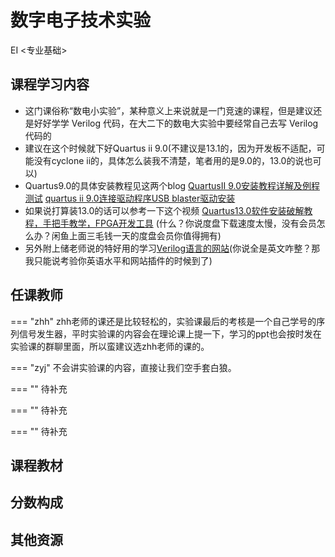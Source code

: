 # 数字电子技术实验
<div class="badges">
<span class="badge EI-badge">EI <专业基础></span>
</div>


## 课程学习内容
+ 这门课俗称“数电小实验”，某种意义上来说就是一门竞速的课程，但是建议还是好好学学 Verilog 代码，在大二下的数电大实验中要经常自己去写 Verilog 代码的
+ 建议在这个时候就下好Quartus ii 9.0(不建议是13.1的，因为开发板不适配，可能没有cyclone ii的，具体怎么装我不清楚，笔者用的是9.0的，13.0的说也可以)
+ Quartus9.0的具体安装教程见这两个blog
[QuartusII 9.0安装教程详解及例程测试](https://blog.csdn.net/qq_36243942/article/details/83033391) 
[quartus ii 9.0连接驱动程序USB blaster驱动安装](https://blog.csdn.net/qq_46193581/article/details/116918537)
+ 如果说打算装13.0的话可以参考一下这个视频  [Quartus13.0软件安装破解教程，手把手教学，FPGA开发工具](https://www.bilibili.com/video/BV1Bx421k7iz/?buvid=Y44DAD49C75AD2ED4E229C8A38DC16CE468C&from_spmid=search.search-result.0.0&is_story_h5=false&mid=rnmhuBucPQaQqfKivwA3oA%3D%3D&plat_id=116&share_from=ugc&share_medium=iphone&share_plat=ios&share_session_id=3854B64D-E2BE-46A9-8263-4680E8840566&share_source=WEIXIN&share_source=weixin&share_tag=s_i&spmid=united.player-video-detail.0.0&timestamp=1740384646&unique_k=HYHfnJb&up_id=702752375&vd_source=c68f9b4625f3953218e884c5b1fba60a)
(什么？你说度盘下载速度太慢，没有会员怎么办？闲鱼上面三毛钱一天的度盘会员你值得拥有)
+ 另外附上储老师说的特好用的学习[Verilog语言的网站](https://hdlbits.01xz.net/wiki/Main_Page)(你说全是英文咋整？那我只能说考验你英语水平和网站插件的时候到了)

## 任课教师

=== "zhh" 
    zhh老师的课还是比较轻松的，实验课最后的考核是一个自己学号的序列信号发生器，平时实验课的内容会在理论课上提一下，学习的ppt也会按时发在实验课的群聊里面，所以蛮建议选zhh老师的课的。

=== "zyj"
    不会讲实验课的内容，直接让我们空手套白狼。

=== ""
    待补充

=== ""
    待补充

=== ""
    待补充

## 课程教材

## 分数构成

## 其他资源
